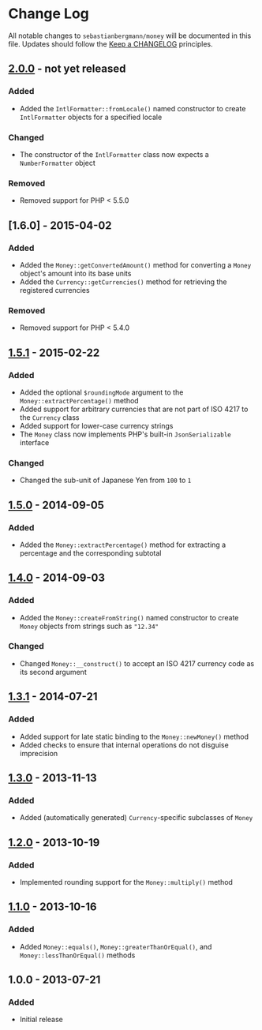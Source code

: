 # Change Log

All notable changes to `sebastianbergmann/money` will be documented in this file. Updates should follow the [Keep a CHANGELOG](http://keepachangelog.com/) principles.

## [2.0.0] - not yet released

### Added
* Added the `IntlFormatter::fromLocale()` named constructor to create `IntlFormatter` objects for a specified locale

### Changed
* The constructor of the `IntlFormatter` class now expects a `NumberFormatter` object

### Removed
* Removed support for PHP < 5.5.0

## [1.6.0] - 2015-04-02

### Added
* Added the `Money::getConvertedAmount()` method for converting a `Money` object's amount into its base units
* Added the `Currency::getCurrencies()` method for retrieving the registered currencies

### Removed
* Removed support for PHP < 5.4.0

## [1.5.1] - 2015-02-22

### Added
* Added the optional `$roundingMode` argument to the `Money::extractPercentage()` method
* Added support for arbitrary currencies that are not part of ISO 4217 to the `Currency` class
* Added support for lower-case currency strings
* The `Money` class now implements PHP's built-in `JsonSerializable` interface

### Changed
* Changed the sub-unit of Japanese Yen from `100` to `1`

## [1.5.0] - 2014-09-05

### Added
* Added the `Money::extractPercentage()` method for extracting a percentage and the corresponding subtotal

## [1.4.0] - 2014-09-03

### Added
* Added the `Money::createFromString()` named constructor to create `Money` objects from strings such as `"12.34"`

### Changed
* Changed `Money::__construct()` to accept an ISO 4217 currency code as its second argument

## [1.3.1] - 2014-07-21

### Added
* Added support for late static binding to the `Money::newMoney()` method
* Added checks to ensure that internal operations do not disguise imprecision

## [1.3.0] - 2013-11-13

### Added
* Added (automatically generated) `Currency`-specific subclasses of `Money`

## [1.2.0] - 2013-10-19

### Added
* Implemented rounding support for the `Money::multiply()` method

## [1.1.0] - 2013-10-16

### Added
* Added `Money::equals()`, `Money::greaterThanOrEqual()`, and `Money::lessThanOrEqual()` methods

## 1.0.0 - 2013-07-21

### Added
* Initial release

[2.0.0]: https://github.com/sebastianbergmann/money/compare/v1.5.1...HEAD
[1.5.1]: https://github.com/sebastianbergmann/money/compare/v1.5.0...v1.5.1
[1.5.0]: https://github.com/sebastianbergmann/money/compare/v1.4.0...v1.5.0
[1.4.0]: https://github.com/sebastianbergmann/money/compare/v1.3.1...v1.4.0
[1.3.1]: https://github.com/sebastianbergmann/money/compare/v1.3.0...v1.3.1
[1.3.0]: https://github.com/sebastianbergmann/money/compare/v1.2.0...v1.3.0
[1.2.0]: https://github.com/sebastianbergmann/money/compare/v1.1.0...v1.2.0
[1.1.0]: https://github.com/sebastianbergmann/money/compare/v1.0.0...v1.1.0
